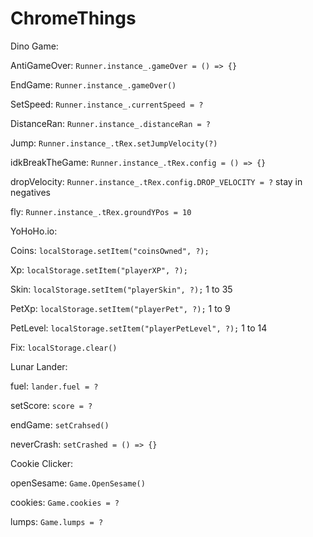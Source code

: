# ChromeThings

Dino Game:

  AntiGameOver: ```Runner.instance_.gameOver = () => {}```
  
  EndGame: ```Runner.instance_.gameOver()```
  
  SetSpeed: ```Runner.instance_.currentSpeed = ?```
  
  DistanceRan: ```Runner.instance_.distanceRan = ?```
  
  Jump: ```Runner.instance_.tRex.setJumpVelocity(?)```
  
  idkBreakTheGame: ```Runner.instance_.tRex.config = () => {}```
  
  dropVelocity: ```Runner.instance_.tRex.config.DROP_VELOCITY = ?``` stay in negatives
  
  fly: ```Runner.instance_.tRex.groundYPos = 10```
  
YoHoHo.io:

  Coins: ```localStorage.setItem("coinsOwned", ?);```
  
  Xp: ```localStorage.setItem("playerXP", ?);```
  
  Skin: ```localStorage.setItem("playerSkin", ?);```  1 to 35
  
  PetXp: ```localStorage.setItem("playerPet", ?);``` 1 to 9
  
  PetLevel: ```localStorage.setItem("playerPetLevel", ?);``` 1 to 14
  
  Fix: ```localStorage.clear()```

Lunar Lander:

  fuel: ```lander.fuel = ?```
  
  setScore: ```score = ?```
  
  endGame: ```setCrahsed()```
  
  neverCrash: ```setCrashed = () => {}```

Cookie Clicker:

  openSesame: ```Game.OpenSesame()```

  cookies: ```Game.cookies = ?```
  
  lumps: ```Game.lumps = ?```
